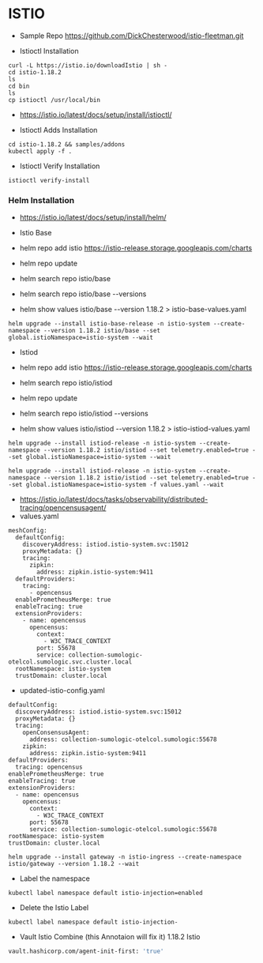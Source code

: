 # ISTIO

- Sample Repo https://github.com/DickChesterwood/istio-fleetman.git

- Istioctl Installation
```istio
curl -L https://istio.io/downloadIstio | sh -
cd istio-1.18.2
ls
cd bin
ls
cp istioctl /usr/local/bin
```
- https://istio.io/latest/docs/setup/install/istioctl/

- Istioctl Adds Installation
```istio
cd istio-1.18.2 && samples/addons
kubectl apply -f .
```

- Istioctl Verify Installation
```istio
istioctl verify-install
```

### Helm Installation

- https://istio.io/latest/docs/setup/install/helm/

- Istio Base

- helm repo add istio https://istio-release.storage.googleapis.com/charts

- helm repo update

- helm search repo istio/base

- helm search repo istio/base --versions

- helm show values istio/base --version 1.18.2 > istio-base-values.yaml


```helm
helm upgrade --install istio-base-release -n istio-system --create-namespace --version 1.18.2 istio/base --set global.istioNamespace=istio-system --wait
```

- Istiod

- helm repo add istio https://istio-release.storage.googleapis.com/charts

- helm search repo istio/istiod

- helm repo update

- helm search repo istio/istiod --versions
  
- helm show values istio/istiod --version 1.18.2 > istio-istiod-values.yaml

```helm
helm upgrade --install istiod-release -n istio-system --create-namespace --version 1.18.2 istio/istiod --set telemetry.enabled=true --set global.istioNamespace=istio-system --wait
```

```helm
helm upgrade --install istiod-release -n istio-system --create-namespace --version 1.18.2 istio/istiod --set telemetry.enabled=true --set global.istioNamespace=istio-system -f values.yaml --wait
```
- https://istio.io/latest/docs/tasks/observability/distributed-tracing/opencensusagent/
- values.yaml 
```values
meshConfig:
  defaultConfig:
    discoveryAddress: istiod.istio-system.svc:15012
    proxyMetadata: {}
    tracing:
      zipkin:
        address: zipkin.istio-system:9411
  defaultProviders:
    tracing:
      - opencensus
  enablePrometheusMerge: true
  enableTracing: true
  extensionProviders:
    - name: opencensus
      opencensus:
        context:
          - W3C_TRACE_CONTEXT
        port: 55678
        service: collection-sumologic-otelcol.sumologic.svc.cluster.local
  rootNamespace: istio-system
  trustDomain: cluster.local
```
- updated-istio-config.yaml
```
defaultConfig:
  discoveryAddress: istiod.istio-system.svc:15012
  proxyMetadata: {}
  tracing:
    openConsensusAgent:
      address: collection-sumologic-otelcol.sumologic:55678
    zipkin:
      address: zipkin.istio-system:9411
defaultProviders:
  tracing: opencensus
enablePrometheusMerge: true
enableTracing: true
extensionProviders:
  - name: opencensus
    opencensus:
      context:
        - W3C_TRACE_CONTEXT
      port: 55678
      service: collection-sumologic-otelcol.sumologic:55678
rootNamespace: istio-system
trustDomain: cluster.local
```


```helm
helm upgrade --install gateway -n istio-ingress --create-namespace istio/gateway --version 1.18.2 --wait
```

- Label the namespace

```kubectl
kubectl label namespace default istio-injection=enabled
```

- Delete the Istio Label

```
kubectl label namespace default istio-injection-
```

- Vault Istio Combine (this Annotaion will fix it) 1.18.2 Istio
```bash
vault.hashicorp.com/agent-init-first: 'true'
```
